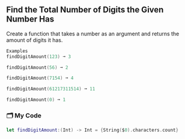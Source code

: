 ## Find the Total Number of Digits the Given Number Has

Create a function that takes a number as an argument and returns the amount of digits it has.
```swift
Examples
findDigitAmount(123) ➞ 3

findDigitAmount(56) ➞ 2

findDigitAmount(7154) ➞ 4

findDigitAmount(61217311514) ➞ 11

findDigitAmount(0) ➞ 1
```
### 🗂️ My Code
```swift
let findDigitAmount:(Int) -> Int = {String($0).characters.count}
```
